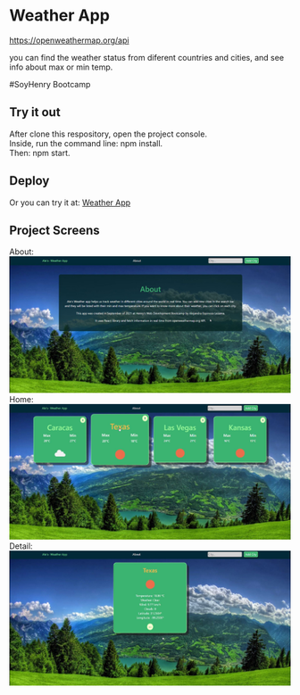# Weather App
https://openweathermap.org/api

you can find the weather status from diferent countries and cities, and see info about max or min temp.

#SoyHenry Bootcamp

## Try it out
After clone this respository, open the project console.
<br>
Inside, run the command line: npm install.
</br>
Then: npm start.

## Deploy
Or you can try it at: 
<a href="https://aleespinozama.github.io/weather-app/">Weather App </a>


## Project Screens
About:
<a href="https://aleespinozama.github.io/weather-app/"><img src="./imgs/about.JPG" alt="favorites weather app"/></a>
Home:
<a href="https://aleespinozama.github.io/weather-app/"><img src="./imgs/weather.JPG" alt="home page"/></a>
Detail:
<a href="https://aleespinozama.github.io/weather-app/"><img src="./imgs/detail.JPG" alt="detail weather app"/></a>





